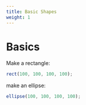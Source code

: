 ```yaml
---
title: Basic Shapes
weight: 1
---
```


# Basics

Make a rectangle:

```js
rect(100, 100, 100, 100);
```

make an ellipse:

```js
ellipse(100, 100, 100, 100);
```
